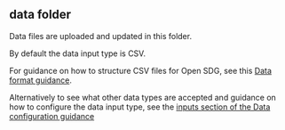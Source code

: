 ## data folder

Data files are uploaded and updated in this folder. 

By default the data input type is CSV.

For guidance on how to structure CSV files for Open SDG, see this [Data format guidance](https://open-sdg.readthedocs.io/en/latest/data-format/).

Alternatively to see what other data types are accepted and guidance on how to configure the data input type, see the [inputs section of the Data configuration guidance](https://open-sdg.readthedocs.io/en/latest/data-configuration/#inputs)
